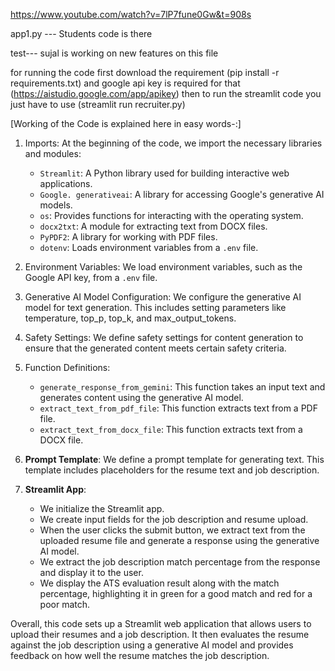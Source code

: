 https://www.youtube.com/watch?v=7lP7fune0Gw&t=908s


app1.py --- Students code is there 

test--- sujal is working on new features on this file


for running the code first download the requirement (pip install -r requirements.txt) and google api key is required for that (https://aistudio.google.com/app/apikey) then to run the streamlit code you just have to use (streamlit run recruiter.py)

[Working of the Code is explained here in easy words-:]

1. Imports: At the beginning of the code, we import the necessary libraries and modules:
    - `Streamlit`: A Python library used for building interactive web applications.
    - `Google. generativeai`: A library for accessing Google's generative AI   models.
    - `os`: Provides functions for interacting with the operating system.
    - `docx2txt`: A module for extracting text from DOCX files.
    - `PyPDF2`: A library for working with PDF files.
    - `dotenv`: Loads environment variables from a `.env` file.

2. Environment Variables: We load environment variables, such as the Google API key, from a `.env` file.

3. Generative AI Model Configuration: We configure the generative AI model for text generation. This includes setting parameters like temperature, top_p, top_k, and max_output_tokens.

4. Safety Settings: We define safety settings for content generation to ensure that the generated content meets certain safety criteria.

5. Function Definitions:
    - `generate_response_from_gemini`: This function takes an input text and generates content using the generative AI model.
    - `extract_text_from_pdf_file`: This function extracts text from a PDF file.
    - `extract_text_from_docx_file`: This function extracts text from a DOCX file.

6. **Prompt Template**: We define a prompt template for generating text. This template includes placeholders for the resume text and job description.

7. **Streamlit App**:
    - We initialize the Streamlit app.
    - We create input fields for the job description and resume upload.
    - When the user clicks the submit button, we extract text from the uploaded resume file and generate a response using the generative AI model.
    - We extract the job description match percentage from the response and display it to the user.
    - We display the ATS evaluation result along with the match percentage, highlighting it in green for a good match and red for a poor match.

Overall, this code sets up a Streamlit web application that allows users to upload their resumes and a job description. It then evaluates the resume against the job description using a generative AI model and provides feedback on how well the resume matches the job description.


